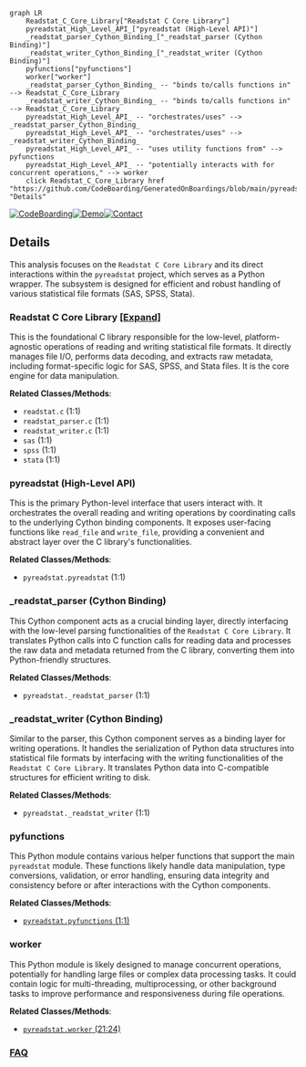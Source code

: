 ```mermaid
graph LR
    Readstat_C_Core_Library["Readstat C Core Library"]
    pyreadstat_High_Level_API_["pyreadstat (High-Level API)"]
    _readstat_parser_Cython_Binding_["_readstat_parser (Cython Binding)"]
    _readstat_writer_Cython_Binding_["_readstat_writer (Cython Binding)"]
    pyfunctions["pyfunctions"]
    worker["worker"]
    _readstat_parser_Cython_Binding_ -- "binds to/calls functions in" --> Readstat_C_Core_Library
    _readstat_writer_Cython_Binding_ -- "binds to/calls functions in" --> Readstat_C_Core_Library
    pyreadstat_High_Level_API_ -- "orchestrates/uses" --> _readstat_parser_Cython_Binding_
    pyreadstat_High_Level_API_ -- "orchestrates/uses" --> _readstat_writer_Cython_Binding_
    pyreadstat_High_Level_API_ -- "uses utility functions from" --> pyfunctions
    pyreadstat_High_Level_API_ -- "potentially interacts with for concurrent operations," --> worker
    click Readstat_C_Core_Library href "https://github.com/CodeBoarding/GeneratedOnBoardings/blob/main/pyreadstat/Readstat_C_Core_Library.md" "Details"
```

[![CodeBoarding](https://img.shields.io/badge/Generated%20by-CodeBoarding-9cf?style=flat-square)](https://github.com/CodeBoarding/GeneratedOnBoardings)[![Demo](https://img.shields.io/badge/Try%20our-Demo-blue?style=flat-square)](https://www.codeboarding.org/demo)[![Contact](https://img.shields.io/badge/Contact%20us%20-%20contact@codeboarding.org-lightgrey?style=flat-square)](mailto:contact@codeboarding.org)

## Details

This analysis focuses on the `Readstat C Core Library` and its direct interactions within the `pyreadstat` project, which serves as a Python wrapper. The subsystem is designed for efficient and robust handling of various statistical file formats (SAS, SPSS, Stata).

### Readstat C Core Library [[Expand]](./Readstat_C_Core_Library.md)
This is the foundational C library responsible for the low-level, platform-agnostic operations of reading and writing statistical file formats. It directly manages file I/O, performs data decoding, and extracts raw metadata, including format-specific logic for SAS, SPSS, and Stata files. It is the core engine for data manipulation.


**Related Classes/Methods**:

- `readstat.c` (1:1)
- `readstat_parser.c` (1:1)
- `readstat_writer.c` (1:1)
- `sas` (1:1)
- `spss` (1:1)
- `stata` (1:1)


### pyreadstat (High-Level API)
This is the primary Python-level interface that users interact with. It orchestrates the overall reading and writing operations by coordinating calls to the underlying Cython binding components. It exposes user-facing functions like `read_file` and `write_file`, providing a convenient and abstract layer over the C library's functionalities.


**Related Classes/Methods**:

- `pyreadstat.pyreadstat` (1:1)


### _readstat_parser (Cython Binding)
This Cython component acts as a crucial binding layer, directly interfacing with the low-level parsing functionalities of the `Readstat C Core Library`. It translates Python calls into C function calls for reading data and processes the raw data and metadata returned from the C library, converting them into Python-friendly structures.


**Related Classes/Methods**:

- `pyreadstat._readstat_parser` (1:1)


### _readstat_writer (Cython Binding)
Similar to the parser, this Cython component serves as a binding layer for writing operations. It handles the serialization of Python data structures into statistical file formats by interfacing with the writing functionalities of the `Readstat C Core Library`. It translates Python data into C-compatible structures for efficient writing to disk.


**Related Classes/Methods**:

- `pyreadstat._readstat_writer` (1:1)


### pyfunctions
This Python module contains various helper functions that support the main `pyreadstat` module. These functions likely handle data manipulation, type conversions, validation, or error handling, ensuring data integrity and consistency before or after interactions with the Cython components.


**Related Classes/Methods**:

- <a href="https://github.com/Roche/pyreadstat/pyreadstat/pyfunctions.py#L1-L1" target="_blank" rel="noopener noreferrer">`pyreadstat.pyfunctions` (1:1)</a>


### worker
This Python module is likely designed to manage concurrent operations, potentially for handling large files or complex data processing tasks. It could contain logic for multi-threading, multiprocessing, or other background tasks to improve performance and responsiveness during file operations.


**Related Classes/Methods**:

- <a href="https://github.com/Roche/pyreadstat/pyreadstat/worker.py#L21-L24" target="_blank" rel="noopener noreferrer">`pyreadstat.worker` (21:24)</a>




### [FAQ](https://github.com/CodeBoarding/GeneratedOnBoardings/tree/main?tab=readme-ov-file#faq)